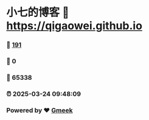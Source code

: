 # 小七的博客 :link: https://qigaowei.github.io 
### :page_facing_up: [191](https://qigaowei.github.io/tag.html) 
### :speech_balloon: 0 
### :hibiscus: 65338 
### :alarm_clock: 2025-03-24 09:48:09 
### Powered by :heart: [Gmeek](https://github.com/Meekdai/Gmeek)
